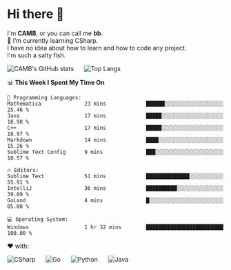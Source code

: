 # Hi there 👋
<!--
**CAMB-dev/CAMB-dev** is a ✨ _special_ ✨ repository because its `README.md` (this file) appears on your GitHub profile.

Here are some ideas to get you started:

- 🔭 I’m currently working on ...
- 🌱 I’m currently learning ...
- 👯 I’m looking to collaborate on ...
- 🤔 I’m looking for help with ...
- 💬 Ask me about ...
- 📫 How to reach me: ...
- 😄 Pronouns: ...
- ⚡ Fun fact: ...
-->
 I'm **CAMB**, or you can call me **bb**.  
 🌱 I’m currently learning CSharp.  
 I have no idea about how to learn and how to code any project.  
 I'm such a salty fish.
 
 
![CAMB's GitHub stats](https://github-readme-stats.vercel.app/api?username=CAMB-dev&show_icons=true&theme=tokyonight)
&nbsp;&nbsp;&nbsp;&nbsp;
![Top Langs](https://github-readme-stats.vercel.app/api/top-langs/?username=CAMB-dev&langs_count=5&theme=tokyonight)


<!--START_SECTION:waka-->
📊 **This Week I Spent My Time On** 

```text
💬 Programming Languages: 
Mathematica              23 mins             ██████░░░░░░░░░░░░░░░░░░░   25.46 % 
Java                     17 mins             █████░░░░░░░░░░░░░░░░░░░░   18.98 % 
C++                      17 mins             █████░░░░░░░░░░░░░░░░░░░░   18.97 % 
Markdown                 14 mins             ████░░░░░░░░░░░░░░░░░░░░░   15.26 % 
Sublime Text Config      9 mins              ███░░░░░░░░░░░░░░░░░░░░░░   10.57 % 

🔥 Editors: 
Sublime Text             51 mins             ██████████████░░░░░░░░░░░   55.91 % 
IntelliJ                 36 mins             ██████████░░░░░░░░░░░░░░░   39.09 % 
GoLand                   4 mins              █░░░░░░░░░░░░░░░░░░░░░░░░   05.00 % 

💻 Operating System: 
Windows                  1 hr 32 mins        █████████████████████████   100.00 % 
```


<!--END_SECTION:waka-->


❤ with:

![CSharp](https://img.shields.io/badge/CSharp-%23512BD4?style=for-the-badge&logo=.net)
&nbsp;&nbsp;&nbsp;&nbsp;
![Go](https://img.shields.io/badge/Go-000000?style=for-the-badge&logo=go)
&nbsp;&nbsp;&nbsp;&nbsp;
![Python](https://img.shields.io/badge/Python-000000?style=for-the-badge&logo=python)
&nbsp;&nbsp;&nbsp;&nbsp;
![Java](https://img.shields.io/badge/Java-964B00?style=for-the-badge&logo=openjdk)
